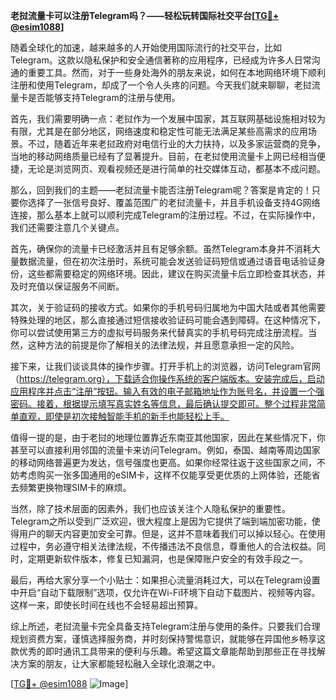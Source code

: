**老挝流量卡可以注册Telegram吗？——轻松玩转国际社交平台[[TG💪+ @esim1088](https://t.me/s/esim1088)]**

随着全球化的加速，越来越多的人开始使用国际流行的社交平台，比如Telegram。这款以隐私保护和安全通信著称的应用程序，已经成为许多人日常沟通的重要工具。然而，对于一些身处海外的朋友来说，如何在本地网络环境下顺利注册和使用Telegram，却成了一个令人头疼的问题。今天我们就来聊聊，老挝流量卡是否能够支持Telegram的注册与使用。

首先，我们需要明确一点：老挝作为一个发展中国家，其互联网基础设施相对较为有限，尤其是在部分地区，网络速度和稳定性可能无法满足某些高需求的应用场景。不过，随着近年来老挝政府对电信行业的大力扶持，以及多家运营商的竞争，当地的移动网络质量已经有了显著提升。目前，在老挝使用流量卡上网已经相当便捷，无论是浏览网页、观看视频还是进行简单的社交媒体互动，都基本不成问题。

那么，回到我们的主题——老挝流量卡能否注册Telegram呢？答案是肯定的！只要你选择了一张信号良好、覆盖范围广的老挝流量卡，并且手机设备支持4G网络连接，那么基本上就可以顺利完成Telegram的注册过程。不过，在实际操作中，我们还需要注意几个关键点。

首先，确保你的流量卡已经激活并且有足够余额。虽然Telegram本身并不消耗大量数据流量，但在初次注册时，系统可能会发送验证码短信或通过语音电话验证身份，这些都需要稳定的网络环境。因此，建议在购买流量卡后立即检查其状态，并及时充值以保证服务不间断。

其次，关于验证码的接收方式。如果你的手机号码归属地为中国大陆或者其他需要特殊处理的地区，那么直接通过短信接收验证码可能会遇到障碍。在这种情况下，你可以尝试使用第三方的虚拟号码服务来代替真实的手机号码完成注册流程。当然，这种方法的前提是你了解相关的法律法规，并且愿意承担一定的风险。

接下来，让我们谈谈具体的操作步骤。打开手机上的浏览器，访问Telegram官网（https://telegram.org），下载适合你操作系统的客户端版本。安装完成后，启动应用程序并点击“注册”按钮。输入有效的电子邮箱地址作为账号名，并设置一个强密码。接着，根据提示填写真实姓名等信息，最后确认提交即可。整个过程非常简单直观，即使是初次接触智能手机的新手也能轻松上手。

值得一提的是，由于老挝的地理位置靠近东南亚其他国家，因此在某些情况下，你甚至可以直接利用邻国的流量卡来访问Telegram。例如，泰国、越南等周边国家的移动网络普遍更为发达，信号强度也更高。如果你经常往返于这些国家之间，不妨考虑购买一张多国通用的eSIM卡，这样不仅能享受更优质的上网体验，还能省去频繁更换物理SIM卡的麻烦。

当然，除了技术层面的因素外，我们也应该关注个人隐私保护的重要性。Telegram之所以受到广泛欢迎，很大程度上是因为它提供了端到端加密功能，使得用户的聊天内容更加安全可靠。但是，这并不意味着我们可以掉以轻心。在使用过程中，务必遵守相关法律法规，不传播违法不良信息，尊重他人的合法权益。同时，定期更新软件版本，修复已知漏洞，也是保障账户安全的有效手段之一。

最后，再给大家分享一个小贴士：如果担心流量消耗过大，可以在Telegram设置中开启“自动下载限制”选项，仅允许在Wi-Fi环境下自动下载图片、视频等内容。这样一来，即使长时间在线也不会轻易超出预算。

综上所述，老挝流量卡完全具备支持Telegram注册与使用的条件。只要我们合理规划资费方案，谨慎选择服务商，并时刻保持警惕意识，就能够在异国他乡畅享这款优秀的即时通讯工具带来的便利与乐趣。希望这篇文章能帮助到那些正在寻找解决方案的朋友，让大家都能轻松融入全球化浪潮之中。

[[TG💪+ @esim1088](https://t.me/s/esim1088) ![Image](https://i.postimg.cc/4NQfJmqS/Snipaste-2025-05-13-00-14-12.png)]